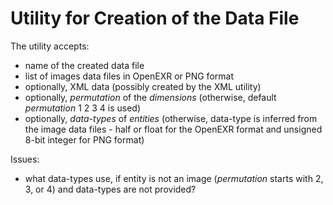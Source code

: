 # Utility for Creation of the Data File

The utility accepts:
* name of the created data file
* list of images data files in OpenEXR or PNG format
* optionally, XML data (possibly created by the XML utility)
* optionally, *permutation* of the *dimensions* (otherwise, default *permutation* 1 2 3 4 is used)
* optionally, *data-types* of *entities* (otherwise, data-type is inferred from the image data files - half or float for the OpenEXR format and unsigned 8-bit integer for PNG format)
 
Issues:
* what data-types use, if entity is not an image (*permutation* starts with 2, 3, or 4) and data-types are not provided?
